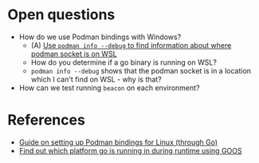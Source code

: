 # Open questions
* How do we use Podman bindings with Windows?
  * (A) [Use `podman info --debug` to find information about where podman socket is on WSL](https://github.com/containers/podman/issues/13246)
  * How do you determine if a go binary is running on WSL?
  * `podman info --debug` shows that the podman socket is in a location which I can't find on WSL - why is that?
* How can we test running `beacon` on each environment?

# References
* [Guide on setting up Podman bindings for Linux (through Go)](https://podman.io/blogs/2020/08/10/podman-go-bindings.html#connect-service)
* [Find out which platform go is running in during runtime using GOOS](https://pkg.go.dev/runtime#GOOS)